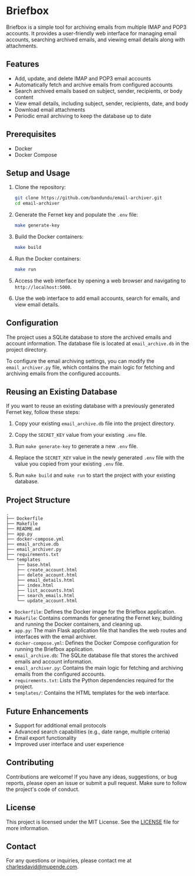 # Briefbox

Briefbox is a simple tool for archiving emails from multiple IMAP and POP3 accounts. It provides a user-friendly web interface for managing email accounts, searching archived emails, and viewing email details along with attachments.

## Features

- Add, update, and delete IMAP and POP3 email accounts
- Automatically fetch and archive emails from configured accounts
- Search archived emails based on subject, sender, recipients, or body content
- View email details, including subject, sender, recipients, date, and body
- Download email attachments
- Periodic email archiving to keep the database up to date

## Prerequisites

- Docker
- Docker Compose

## Setup and Usage

1. Clone the repository:
   ```bash
   git clone https://github.com/bandundu/email-archiver.git
   cd email-archiver
   ```

2. Generate the Fernet key and populate the `.env` file:
   ```bash
   make generate-key
   ```

3. Build the Docker containers:
   ```bash
   make build
   ```

4. Run the Docker containers:
   ```bash
   make run
   ```

5. Access the web interface by opening a web browser and navigating to `http://localhost:5000`.

6. Use the web interface to add email accounts, search for emails, and view email details.

## Configuration

The project uses a SQLite database to store the archived emails and account information. The database file is located at `email_archive.db` in the project directory.

To configure the email archiving settings, you can modify the `email_archiver.py` file, which contains the main logic for fetching and archiving emails from the configured accounts.

## Reusing an Existing Database

If you want to reuse an existing database with a previously generated Fernet key, follow these steps:

1. Copy your existing `email_archive.db` file into the project directory.

2. Copy the `SECRET_KEY` value from your existing `.env` file.

3. Run `make generate-key` to generate a new `.env` file.

4. Replace the `SECRET_KEY` value in the newly generated `.env` file with the value you copied from your existing `.env` file.

5. Run `make build` and `make run` to start the project with your existing database.

## Project Structure

```
.
├── Dockerfile
├── Makefile
├── README.md
├── app.py
├── docker-compose.yml
├── email_archive.db
├── email_archiver.py
├── requirements.txt
└── templates
    ├── base.html
    ├── create_account.html
    ├── delete_account.html
    ├── email_details.html
    ├── index.html
    ├── list_accounts.html
    ├── search_emails.html
    └── update_account.html
```

- `Dockerfile`: Defines the Docker image for the Briefbox application.
- `Makefile`: Contains commands for generating the Fernet key, building and running the Docker containers, and cleaning up.
- `app.py`: The main Flask application file that handles the web routes and interfaces with the email archiver.
- `docker-compose.yml`: Defines the Docker Compose configuration for running the Briefbox application.
- `email_archive.db`: The SQLite database file that stores the archived emails and account information.
- `email_archiver.py`: Contains the main logic for fetching and archiving emails from the configured accounts.
- `requirements.txt`: Lists the Python dependencies required for the project.
- `templates/`: Contains the HTML templates for the web interface.

## Future Enhancements

- Support for additional email protocols
- Advanced search capabilities (e.g., date range, multiple criteria)
- Email export functionality
- Improved user interface and user experience

## Contributing

Contributions are welcome! If you have any ideas, suggestions, or bug reports, please open an issue or submit a pull request. Make sure to follow the project's code of conduct.

## License

This project is licensed under the MIT License. See the [LICENSE](LICENSE) file for more information.

## Contact

For any questions or inquiries, please contact me at charlesdavid@mupende.com.